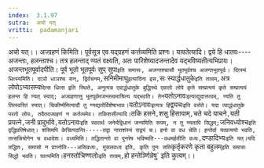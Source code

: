 ```yaml
---
index:  3.1.97
sutra:  अचो यत्
vritti:  padamanjari
---
```


अचो यत्।। अज्ग्रहणं किमिति। पूर्वसूत्र एव यद्ग्रहणं कर्त्तव्यमिति प्रश्नः। यावतेत्यादि। द्वये हि धातवः----अजन्ताः, हलन्ताश्च। तत्र हलन्ताद् ण्यतं वक्ष्यति, अतः पारिशेष्यादजन्तादेव यद्भविष्यतीत्यभिप्रायः।
अजन्तभूतपूर्वादपीति। पूर्व भूतो भूतपूर्वः सुप् सुपा` इति समासः, अजन्तश्चासौ भूतपूर्वश्च अजन्तभूतपूर्वः। दित्स्यं धित्स्यमिति। दाञो धाञश्च सन्, द्विर्वचनम्, `सनिमीमाघु` इत्यादिना इस, `सः स्यार्द्धधातुके` इति तत्वम्, `अत्र लोपोऽभ्यासम्य` दित्स धित्स इति स्थिते, अनुत्पन्न एवार्द्धधातुके बुद्धिस्थे एवातो लोपे कृते सम्प्रत्ययं कृते सम्प्रत्ययं हलन्त हि ण्यत् स्याद्; अज्ग्रहणात्तु भूतपूर्वमजन्तत्वमाश्रित्य यद्भवति। तेन `यतोऽनावः` इत्याद्युदात्तत्वम्, ण्यति तु तित्स्वरितं स्यात्। चिकीर्ष्यमित्यादौ तु ण्यद्यतोर्विशेषाभावः। `यतोऽनावः` इत्यत्र हि `द्व्यचः` इति वर्त्तते। यदा त्वाद्धंधातुके परतो लोपः, तदैतदज्ग्रहणं न कर्तव्यमेव।
तकिशसीत्यादि। `तकि हसने`,`शसु हिसायाम्`,`चते चदे याचने`,`यती प्रयत्ने`,`जनी प्रादुर्भावे`,`यतोऽनावः` इति स्वरार्थ जनेर्यद्विधानं जन्यमिति रूपम्, न तु ण्यतापि सिद्धम्; `जनिवध्योश्च` इति वृद्धिप्रतिषेधात्। शसिमपि केचित्पठन्ति-----तद्वा नाराशंस्यं राद्व्यं च।
हनो वा वध चेति। हन्तेर्वा यत्प्रत्ययो भवति, तत्सन्नियोगेन च वधादेशः। वध्यमिति। तद्धितान्तो वा पुनरेष भविष्यति---वधमर्हतीति वध्यः, `दण्डादिभ्यः` इति यत्।यदि तद्धितः, समासो न प्राप्नोति---असिवध्यः, मुसलवध्य इति, कृति पुनः सति `कृर्तृकरणे कृता बहुलम्` इति समासः सिद्धो भवति। घात्यमिति। `हनस्तोचिण्णलोः` इति तत्वम्, `हो हन्तेर्ञ्णिन्नेषु` इति कुत्वम्।।
